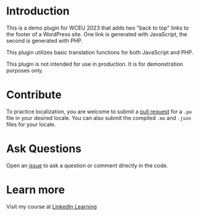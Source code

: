 # Introduction

This is a demo plugin for WCEU 2023 that adds two "back to top" links to the footer of a WordPress site. One link is generated with JavaScript, the second is generated with PHP.

This plugin utilizes basic translation functions for both JavaScript and PHP.

This plugin is not intended for use in production. It is for demonstration purposes only. 

# Contribute

To practice localization, you are welcome to submit a [pull request](https://github.com/cdils/sample-translate/pulls) for a `.po` file in your desired locale. You can also submit the compiled `.mo` and `.json` files for your locale.

# Ask Questions

Open an [issue](https://github.com/cdils/sample-translate/issues) to ask a question or comment directly in the code.

# Learn more

Visit my course at [LinkedIn Learning](https://carriedils.com/i18n)
